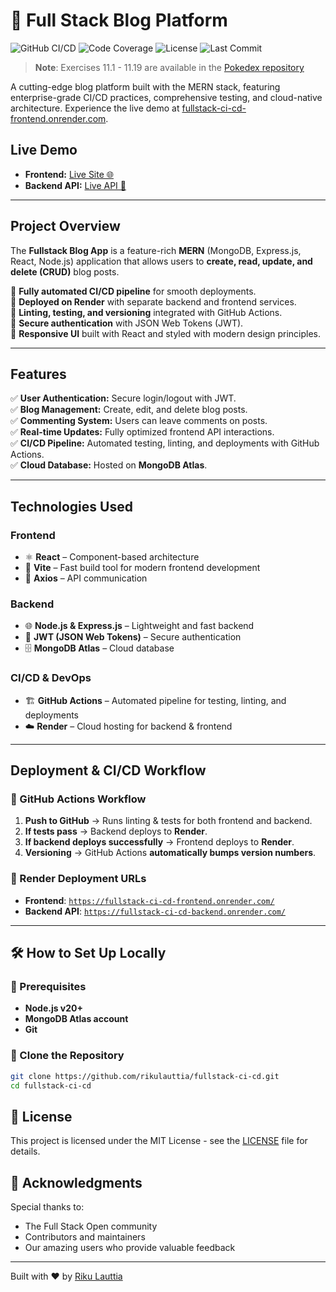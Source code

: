 # 🚀 Full Stack Blog Platform

![GitHub CI/CD](https://img.shields.io/github/workflow/status/rikulauttia/fullstack-ci-cd/deployment?style=for-the-badge)
![Code Coverage](https://img.shields.io/codecov/c/github/rikulauttia/fullstack-ci-cd?style=for-the-badge)
![License](https://img.shields.io/badge/license-MIT-blue?style=for-the-badge)
![Last Commit](https://img.shields.io/github/last-commit/rikulauttia/fullstack-ci-cd?style=for-the-badge)

> **Note**: Exercises 11.1 - 11.19 are available in the [Pokedex repository](https://github.com/rikulauttia/full-stack-open-pokedex)

A cutting-edge blog platform built with the MERN stack, featuring enterprise-grade CI/CD practices, comprehensive testing, and cloud-native architecture. Experience the live demo at [fullstack-ci-cd-frontend.onrender.com](https://fullstack-ci-cd-frontend.onrender.com/).

## Live Demo

- **Frontend:** [Live Site 🌐](https://fullstack-ci-cd-frontend.onrender.com/)
- **Backend API:** [Live API 📡](https://fullstack-ci-cd-backend.onrender.com/)

---

## Project Overview

The **Fullstack Blog App** is a feature-rich **MERN** (MongoDB, Express.js, React, Node.js) application that allows users to **create, read, update, and delete (CRUD)** blog posts.

🔹 **Fully automated CI/CD pipeline** for smooth deployments.  
🔹 **Deployed on Render** with separate backend and frontend services.  
🔹 **Linting, testing, and versioning** integrated with GitHub Actions.  
🔹 **Secure authentication** with JSON Web Tokens (JWT).  
🔹 **Responsive UI** built with React and styled with modern design principles.

---

## Features

✅ **User Authentication:** Secure login/logout with JWT.  
✅ **Blog Management:** Create, edit, and delete blog posts.  
✅ **Commenting System:** Users can leave comments on posts.  
✅ **Real-time Updates:** Fully optimized frontend API interactions.  
✅ **CI/CD Pipeline:** Automated testing, linting, and deployments with GitHub Actions.  
✅ **Cloud Database:** Hosted on **MongoDB Atlas**.

---

## Technologies Used

### **Frontend**

- ⚛️ **React** – Component-based architecture
- 🚀 **Vite** – Fast build tool for modern frontend development
- 🔗 **Axios** – API communication

### **Backend**

- 🌐 **Node.js & Express.js** – Lightweight and fast backend
- 🔑 **JWT (JSON Web Tokens)** – Secure authentication
- 🗄️ **MongoDB Atlas** – Cloud database

### **CI/CD & DevOps**

- 🏗️ **GitHub Actions** – Automated pipeline for testing, linting, and deployments
- ☁️ **Render** – Cloud hosting for backend & frontend

---

## Deployment & CI/CD Workflow

### **🔹 GitHub Actions Workflow**

1. **Push to GitHub** → Runs linting & tests for both frontend and backend.
2. **If tests pass** → Backend deploys to **Render**.
3. **If backend deploys successfully** → Frontend deploys to **Render**.
4. **Versioning** → GitHub Actions **automatically bumps version numbers**.

### **🔹 Render Deployment URLs**

- **Frontend**: [`https://fullstack-ci-cd-frontend.onrender.com/`](https://fullstack-ci-cd-frontend.onrender.com/)
- **Backend API**: [`https://fullstack-ci-cd-backend.onrender.com/`](https://fullstack-ci-cd-backend.onrender.com/)

---

## 🛠️ How to Set Up Locally

### **🔹 Prerequisites**

- **Node.js v20+**
- **MongoDB Atlas account**
- **Git**

### **🔹 Clone the Repository**

```sh
git clone https://github.com/rikulauttia/fullstack-ci-cd.git
cd fullstack-ci-cd
```

## 📄 License

This project is licensed under the MIT License - see the [LICENSE](LICENSE) file for details.

## 🌟 Acknowledgments

Special thanks to:

- The Full Stack Open community
- Contributors and maintainers
- Our amazing users who provide valuable feedback

---

Built with ❤️ by [Riku Lauttia](https://github.com/rikulauttia)
